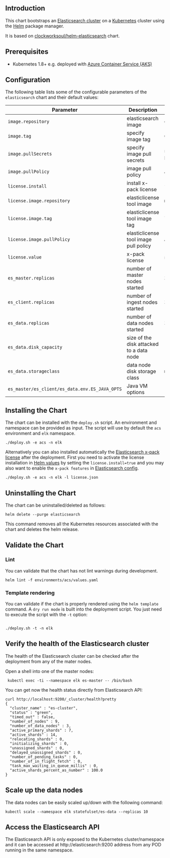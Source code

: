 ## Introduction

This chart bootstraps an [Elasticsearch cluster](https://www.elastic.co/guide/en/elasticsearch/reference/current/docker.html) on a [Kubernetes](http://kubernetes.io) cluster using the [Helm](https://helm.sh) package manager.

It is based on [clockworksoul/helm-elasticsearch](https://github.com/clockworksoul/helm-elasticsearch) chart.

## Prerequisites
 - Kubernetes 1.8+ e.g. deployed with [Azure Container Service (AKS)](https://docs.microsoft.com/en-us/azure/aks/intro-kubernetes)

## Configuration

The following table lists some of the configurable parameters of the `elasticsearch` chart and their default values:

| Parameter                                      | Description                              | Default                                                   |
| ---------------------------------------------- | ---------------------------------------- | --------------------------------------------------------- |
| `image.repository`                             | elasticsearch image                      | `docker.elastic.co/elasticsearch/elasticsearch`           |
| `image.tag`                                    | specify image tag                        | `6.2.3`                                                   |
| `image.pullSecrets`                            | specify image pull secrets               | `nil` (does not add image pull secrets to deployed pods)  |
| `image.pullPolicy`                             | image pull policy                        | `Always`                                                  |
| `license.install`                              | install x-pack license                   | `false`                                                   |
| `license.image.repository`                     | elasticlicense tool image                | `mseoss/elasticlicense`                         |
| `license.image.tag`                            | elasticlicense tool image tag            | `latest`                                                  |
| `license.image.pullPolicy`                     | elasticlicense tool image pull policy    | `Always`                                                  |
| `license.value`                                | x-pack license                           | `nil` (must be provided during installation)              |
| `es_master.replicas`                           | number of master nodes started           | `3`                                                       |
| `es_client.replicas`                           | number of ingest nodes started           | `3`                                                       |
| `es_data.replicas`                             | number of data nodes started             | `3`                                                       |
| `es_data.disk_capacity`                        | size of the disk attacked to a data node | `100Gi`                                                   |
| `es_data.storageclass`                         | data node disk storage class             | `managed-premium`                                         |
| `es_master/es_client/es_data.env.ES_JAVA_OPTS` | Java VM options                          | `-Xms1g -Xmx1g`                                           |

## Installing the Chart

The chart can be installed with the `deploy.sh` script. An environment and namespace can be provided as input. The script will use by default the `acs` environment and `elk` namespace.

```console
./deploy.sh -e acs -n elk
```

Alternatively you can also installed automatically the [Elasticsearch x-pack license](https://license.elastic.co/download) after the deployment. First you need to activate the 
license installation in [Helm values](environments/acs/values.yaml) by setting the `license.install=true` and you may also want to enable the `x-pack features` in [Elasticsearch config](/templates/config.config.yaml).

```console
./deploy.sh -e acs -n elk -l license.json
```

## Uninstalling the Chart

The chart can be uninstalled/deleted as follows:

```console
helm delete --purge elasticsearch
```

This command removes all the Kubernetes resources associated with the chart and deletes the helm release.


## Validate the Chart

### Lint

You can validate that the chart has not lint warnings during development.

```console
helm lint -f environments/acs/values.yaml
```

### Template rendering

You can validate if the chart is properly rendered using the `helm template` command. A `dry run mode` is built into the deployment script. You just need to execute the script with the `-t` option:

```console

./deploy.sh -t -n elk
```

## Verify the health of the Elasticsearch cluster

The health of the Elasticsearch cluster can be checked after the deployment from any of the mater nodes.

Open a shell into one of the master nodes:

```console
 kubectl exec -ti --namespace elk es-master -- /bin/bash
```

You can get now the health status directly from Elasticsearch API:

```console
curl http://localhost:9200/_cluster/health?pretty
{
  "cluster_name" : "es-cluster",
  "status" : "green",
  "timed_out" : false,
  "number_of_nodes" : 9,
  "number_of_data_nodes" : 3,
  "active_primary_shards" : 7,
  "active_shards" : 14,
  "relocating_shards" : 0,
  "initializing_shards" : 0,
  "unassigned_shards" : 0,
  "delayed_unassigned_shards" : 0,
  "number_of_pending_tasks" : 0,
  "number_of_in_flight_fetch" : 0,
  "task_max_waiting_in_queue_millis" : 0,
  "active_shards_percent_as_number" : 100.0
}
```

## Scale up the data nodes

The data nodes can be easily scaled up/down with the following command:

```console
kubectl scale --namespace elk statefulset/es-data --replicas 10
```

## Access the Elasticsearch API

The Elasticsearch API is only exposed to the Kubernetes cluster/namespace and it can be accessed at http://elasticsearch:9200 address from any POD running in the same namespace.
